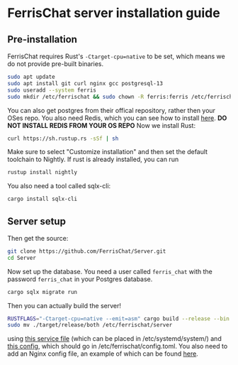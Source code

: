 # FerrisChat server installation guide
## Pre-installation
FerrisChat requires Rust's `-Ctarget-cpu=native` to be set, which means we do not provide pre-built binaries.
```bash
sudo apt update
sudo apt install git curl nginx gcc postgresql-13 
sudo useradd --system ferris
sudo mkdir /etc/ferrischat && sudo chown -R ferris:ferris /etc/ferrischat
```
You can also get postgres from their offical repository, rather then your OSes repo.
You also need Redis, which you can see how to install [here](https://redis.io/topics/quickstart).
**DO NOT INSTALL REDIS FROM YOUR OS REPO**
Now we install Rust:
```bash
curl https://sh.rustup.rs -sSf | sh
```
Make sure to select "Customize installation" and then set the default toolchain to Nightly.
If rust is already installed, you can run 
```bash
rustup install nightly
```
You also need a tool called sqlx-cli:
```bash
cargo install sqlx-cli
```
## Server setup
Then get the source:
```bash
git clone https://github.com/FerrisChat/Server.git
cd Server
```
Now set up the database. You need a user called `ferris_chat` with the password `ferris_chat` in your Postgres database.
```bash
cargo sqlx migrate run
```
Then you can actually build the server!
```bash
RUSTFLAGS="-Ctarget-cpu=native --emit=asm" cargo build --release --bin both
sudo mv ./target/release/both /etc/ferrischat/server
```
using [this service file](https://github.com/FerrisChat/scripts/blob/main/host/ferrischat_selfhost.service) (which can be placed in /etc/systemd/system/) and [this config](https://github.com/FerrisChat/Server/blob/develop/config.example.toml), which should go in /etc/ferrischat/config.toml.  You also need to add an Nginx config file, an example of which can be found [here](https://github.com/FerrisChat/Server/blob/develop/ferrischat-nginx.conf).
